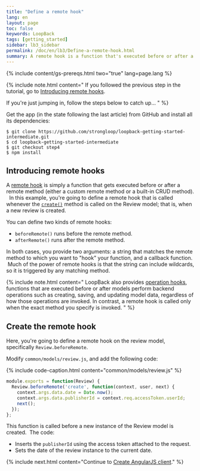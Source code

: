 ```yaml
---
title: "Define a remote hook"
lang: en
layout: page
toc: false
keywords: LoopBack
tags: [getting_started]
sidebar: lb3_sidebar
permalink: /doc/en/lb3/Define-a-remote-hook.html
summary: A remote hook is a function that's executed before or after a remote method.
---
```


{% include content/gs-prereqs.html two="true" lang=page.lang %}

{% include note.html content="
If you followed the previous step in the tutorial, go to [Introducing remote hooks](#introducing-remote-hooks).

If you're just jumping in, follow the steps below to catch up...
" %}

Get the app (in the state following the last article) from GitHub and install all its dependencies:

```
$ git clone https://github.com/strongloop/loopback-getting-started-intermediate.git
$ cd loopback-getting-started-intermediate
$ git checkout step4
$ npm install
```

## Introducing remote hooks

A [remote hook](Remote-hooks) is simply a function that gets executed before or after a remote method (either a custom remote method or a built-in CRUD method).   In this example, you're going to define a remote hook that is called whenever the [`create()`](https://apidocs.loopback.io/loopback/#persistedmodel-create) method is called on the Review model; that is, when a new review is created.

You can define two kinds of remote hooks:

*   `beforeRemote()` runs before the remote method.
*   `afterRemote()` runs after the remote method.

In both cases, you provide two arguments: a string that matches the remote method to which you want to "hook" your function, and a callback function.  Much of the power of remote hooks is that the string can include wildcards, so it is triggered by any matching method.

{% include note.html content="
LoopBack also provides [operation hooks](Operation-hooks), functions that are executed before or after models perform backend operations such as creating, saving, and updating model data, regardless of how those operations are invoked. In contrast, a remote hook is called only when the exact method you specify is invoked.
" %}

## Create the remote hook

Here, you're going to define a remote hook on the review model, specifically `Review.beforeRemote`.

Modify `common/models/review.js`, and add the following code:

{% include code-caption.html content="common/models/review.js" %}
```javascript
module.exports = function(Review) {
  Review.beforeRemote('create', function(context, user, next) {
    context.args.data.date = Date.now();
    context.args.data.publisherId = context.req.accessToken.userId;
    next();
  });
};
```

This function is called before a new instance of the Review model is created.  The code:

*   Inserts the `publisherId` using the access token attached to the request.
*   Sets the date of the review instance to the current date.

{% include next.html content="Continue to [Create AngularJS client](Create-AngularJS-client.html)."
%}
